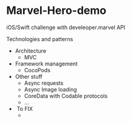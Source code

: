 # Marvel-Hero-demo
iOS/Swift challenge with develeoper.marvel API

Technologies and patterns
* Architecture
    * MVC
* Framework management
    * CocoPods
* Other stuff
    * Async requests
    * Async Image loading
    * CoreData with Codable protocols
    * ...
*  To FIX
    *  
